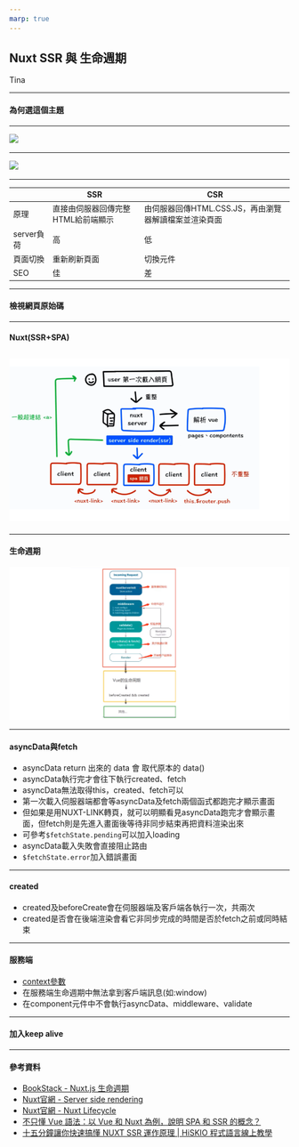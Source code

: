 ```yaml
---
marp: true
---
```

## Nuxt SSR 與 生命週期

Tina

---

#### 為何選這個主題
---

![](https://i.imgur.com/EiTn2I7.png)

---

![](https://i.imgur.com/xHimAbn.png)

---

|        |  SSR  |  CSR  |
|  ----  |  ----  | ----  |
|  原理  | 直接由伺服器回傳完整HTML給前端顯示  | 由伺服器回傳HTML.CSS.JS，再由瀏覽器解讀檔案並渲染頁面 |
|  server負荷  | 高  | 低 |
|  頁面切換  | 重新刷新頁面  | 切換元件 |
|  SEO  |  佳  | 差 |

---

#### 檢視網頁原始碼
---

#### Nuxt(SSR+SPA)
![](nuxt-ssr.png)
---

---

#### 生命週期
![](life-cycle.png)

---

#### asyncData與fetch
- asyncData return 出來的 data 會 取代原本的 data() 
- asyncData執行完才會往下執行created、fetch
- asyncData無法取得this，created、fetch可以
- 第一次載入伺服器端都會等asyncData及fetch兩個函式都跑完才顯示畫面
- 但如果是用NUXT-LINK轉頁，就可以明顯看見asyncData跑完才會顯示畫面，但fetch則是先進入畫面後等待非同步結束再把資料渲染出來
- 可參考`$fetchState.pending`可以加入loading
- asyncData載入失敗會直接阻止路由
- `$fetchState.error`加入錯誤畫面
---

#### created

- created及beforeCreate會在伺服器端及客戶端各執行一次，共兩次
- created是否會在後端渲染會看它非同步完成的時間是否於fetch之前或同時結束

---

#### 服務端
- [context參數](https://nuxtjs.org/docs/internals-glossary/context/)
- 在服務端生命週期中無法拿到客戶端訊息(如:window)
- 在component元件中不會執行asyncData、middleware、validate
---

#### 加入keep alive

---
#### 參考資料
- [BookStack - Nuxt.js 生命週期](http://192.168.99.115/books/web-team-%E5%82%B3%E6%89%BF%E8%88%87%E5%88%86%E4%BA%AB/page/nuxtjs-%E7%94%9F%E5%91%BD%E9%80%B1%E6%9C%9F)
- [Nuxt官網 - Server side rendering](https://nuxtjs.org/docs/concepts/server-side-rendering)
- [Nuxt官網 - Nuxt Lifecycle](https://nuxtjs.org/docs/concepts/nuxt-lifecycle)
- [不只懂 Vue 語法：以 Vue 和 Nuxt 為例，說明 SPA 和 SSR 的概念？](https://ithelp.ithome.com.tw/articles/10262891)
- [十五分鐘讓你快速搞懂 NUXT SSR 運作原理 | HiSKIO 程式語言線上教學](https://www.youtube.com/watch?v=IHyOXnD8UGI)